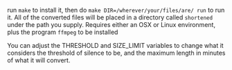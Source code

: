 run `make` to install it, then do `make DIR=/wherever/your/files/are/ run` to
run it. All of the converted files will be placed in a directory called
`shortened` under the path you supply.
Requires either an OSX or Linux environment, plus the program `ffmpeg` to be
installed

You can adjust the THRESHOLD and SIZE_LIMIT variables to change what it
considers the threshold of silence to be, and the maximum length in minutes of
what it will convert.
